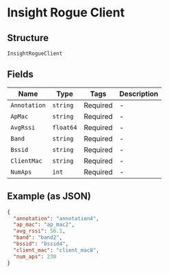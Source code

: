 
# Insight Rogue Client

## Structure

`InsightRogueClient`

## Fields

| Name | Type | Tags | Description |
|  --- | --- | --- | --- |
| `Annotation` | `string` | Required | - |
| `ApMac` | `string` | Required | - |
| `AvgRssi` | `float64` | Required | - |
| `Band` | `string` | Required | - |
| `Bssid` | `string` | Required | - |
| `ClientMac` | `string` | Required | - |
| `NumAps` | `int` | Required | - |

## Example (as JSON)

```json
{
  "annotation": "annotation4",
  "ap_mac": "ap_mac2",
  "avg_rssi": 56.1,
  "band": "band2",
  "bssid": "bssid4",
  "client_mac": "client_mac8",
  "num_aps": 230
}
```

